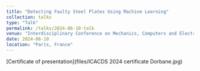 ```yaml
---
title: "Detecting Faulty Steel Plates Using Machine Learning"
collection: talks
type: "Talk"
permalink: /talks/2024-06-10-talk
venue: "Interdisciplinary Conference on Mechanics, Computers and Electrics (ICMECE)"
date: 2024-06-10
location: "Paris, France"
---
```


[Certificate of presentation](files/ICACDS 2024 certificate Dorbane.jpg)

